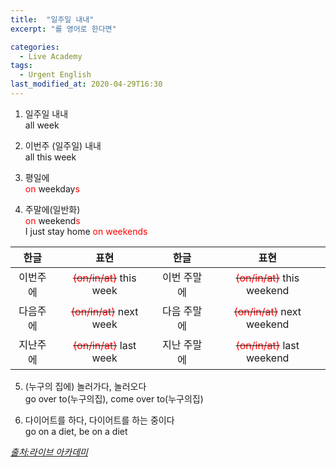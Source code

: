 ```yaml
---
title:  "일주일 내내"
excerpt: "를 영어로 한다면"

categories:
  - Live Academy
tags:
  - Urgent English
last_modified_at: 2020-04-29T16:30
---
```


1. 일주일 내내  
all week  

2. 이번주 (일주일) 내내  
all this week  

3. 평일에    
<span style="color:red">on </span> weekday<span style="color:red">s</span>

4. 주말에(일반화)  
<span style="color:red">on </span> weekend<span style="color:red">s</span>  
I just stay home <span style="color:red">on weekends</span>  


| 한글		| 표현								| 한글		| 표현								|
| :-----------:	| :---------------------------:					| :-----------:	| :---------------------------:					|
| 이번주에	| ~~<span style="color:red">(on/in/at)</span>~~ this week	| 이번 주말에	| ~~<span style="color:red">(on/in/at)</span>~~ this weekend	|
| 다음주에	| ~~<span style="color:red">(on/in/at)</span>~~ next week	| 다음 주말에	| ~~<span style="color:red">(on/in/at)</span>~~ next weekend	|
| 지난주에	| ~~<span style="color:red">(on/in/at)</span>~~ last week	| 지난 주말에	| ~~<span style="color:red">(on/in/at)</span>~~ last weekend	|  
  

5. (누구의 집에) 놀러가다, 놀러오다  
go over to(누구의집), come over to(누구의집)

6. 다이어트를 하다, 다이어트를 하는 중이다  
go on a diet, be on a diet  


*[출처:라이브 아카데미](https://youtu.be/9AVb-jN22kk)*